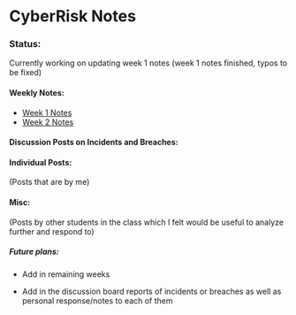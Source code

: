 # CyberRisk Notes


### Status: 
Currently working on updating week 1 notes (week 1 notes finished, typos to be fixed)

#### Weekly Notes:
* [Week 1 Notes](https://github.com/Etam4225/CyberRisk-Notes/blob/main/Weekly%20Notes/Week%201%20-%20Intro.md)
* [Week 2 Notes](https://github.com/Etam4225/CyberRisk-Notes/blob/main/Weekly%20Notes/Week%202%20-%20Various%20Case%20Studies%20%2B%20Cybersecurity%20General%20Info.md)

#### Discussion Posts on Incidents and Breaches:

#### Individual Posts: 
(Posts that are by me)



#### Misc: 
(Posts by other students in the class which I felt would be useful to analyze further and respond to)


##### Future plans:
* Add in remaining weeks 

* Add in the discussion board reports of incidents or breaches as well as personal response/notes to each of them
